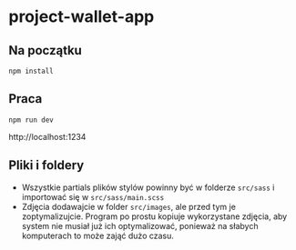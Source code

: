# project-wallet-app

## Na początku

```shell
npm install
```

## Praca

```shell
npm run dev
```

http://localhost:1234


## Pliki i foldery

- Wszystkie partials plików stylów powinny być w folderze `src/sass` i importować się w
  `src/sass/main.scss`
- Zdjęcia dodawajcie w folder `src/images`, ale przed tym je zoptymalizujcie. Program po prostu 
  kopiuje wykorzystane zdjęcia, aby system nie musiał już ich optymalizować, ponieważ na słabych komputerach 
  to może zająć dużo czasu.
